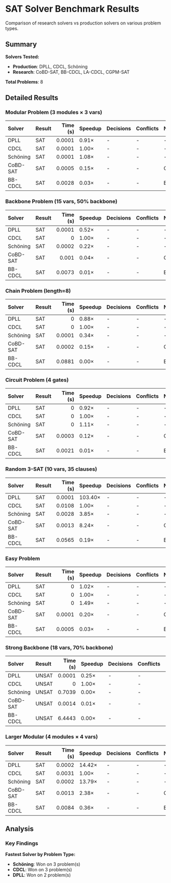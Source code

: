 # SAT Solver Benchmark Results

Comparison of research solvers vs production solvers on various problem types.

## Summary

**Solvers Tested:**
- **Production**: DPLL, CDCL, Schöning
- **Research**: CoBD-SAT, BB-CDCL, LA-CDCL, CGPM-SAT

**Total Problems**: 8

## Detailed Results

### Modular Problem (3 modules × 3 vars)

| Solver   | Result   |   Time (s) | Speedup   | Decisions   | Conflicts   | Notes   |
|:---------|:---------|-----------:|:----------|:------------|:------------|:--------|
| DPLL     | SAT      |     0.0001 | 0.91×     | -           | -           | -       |
| CDCL     | SAT      |     0.0001 | 1.00×     | -           | -           | -       |
| Schöning | SAT      |     0.0001 | 1.08×     | -           | -           | -       |
| CoBD-SAT | SAT      |     0.0005 | 0.15×     | -           | -           | Q=0.00  |
| BB-CDCL  | SAT      |     0.0028 | 0.03×     | -           | -           | BB=18%  |

### Backbone Problem (15 vars, 50% backbone)

| Solver   | Result   |   Time (s) | Speedup   | Decisions   | Conflicts   | Notes   |
|:---------|:---------|-----------:|:----------|:------------|:------------|:--------|
| DPLL     | SAT      |     0.0001 | 0.52×     | -           | -           | -       |
| CDCL     | SAT      |     0      | 1.00×     | -           | -           | -       |
| Schöning | SAT      |     0.0002 | 0.22×     | -           | -           | -       |
| CoBD-SAT | SAT      |     0.001  | 0.04×     | -           | -           | Q=0.00  |
| BB-CDCL  | SAT      |     0.0073 | 0.01×     | -           | -           | BB=93%  |

### Chain Problem (length=8)

| Solver   | Result   |   Time (s) | Speedup   | Decisions   | Conflicts   | Notes   |
|:---------|:---------|-----------:|:----------|:------------|:------------|:--------|
| DPLL     | SAT      |     0      | 0.88×     | -           | -           | -       |
| CDCL     | SAT      |     0      | 1.00×     | -           | -           | -       |
| Schöning | SAT      |     0.0001 | 0.34×     | -           | -           | -       |
| CoBD-SAT | SAT      |     0.0002 | 0.15×     | -           | -           | Q=0.00  |
| BB-CDCL  | SAT      |     0.0881 | 0.00×     | -           | -           | BB=73%  |

### Circuit Problem (4 gates)

| Solver   | Result   |   Time (s) | Speedup   | Decisions   | Conflicts   | Notes   |
|:---------|:---------|-----------:|:----------|:------------|:------------|:--------|
| DPLL     | SAT      |     0      | 0.92×     | -           | -           | -       |
| CDCL     | SAT      |     0      | 1.00×     | -           | -           | -       |
| Schöning | SAT      |     0      | 1.11×     | -           | -           | -       |
| CoBD-SAT | SAT      |     0.0003 | 0.12×     | -           | -           | Q=0.00  |
| BB-CDCL  | SAT      |     0.0021 | 0.01×     | -           | -           | BB=56%  |

### Random 3-SAT (10 vars, 35 clauses)

| Solver   | Result   |   Time (s) | Speedup   | Decisions   | Conflicts   | Notes   |
|:---------|:---------|-----------:|:----------|:------------|:------------|:--------|
| DPLL     | SAT      |     0.0001 | 103.40×   | -           | -           | -       |
| CDCL     | SAT      |     0.0108 | 1.00×     | -           | -           | -       |
| Schöning | SAT      |     0.0028 | 3.85×     | -           | -           | -       |
| CoBD-SAT | SAT      |     0.0013 | 8.24×     | -           | -           | Q=0.00  |
| BB-CDCL  | SAT      |     0.0565 | 0.19×     | -           | -           | BB=100% |

### Easy Problem

| Solver   | Result   |   Time (s) | Speedup   | Decisions   | Conflicts   | Notes   |
|:---------|:---------|-----------:|:----------|:------------|:------------|:--------|
| DPLL     | SAT      |     0      | 1.02×     | -           | -           | -       |
| CDCL     | SAT      |     0      | 1.00×     | -           | -           | -       |
| Schöning | SAT      |     0      | 1.49×     | -           | -           | -       |
| CoBD-SAT | SAT      |     0.0001 | 0.20×     | -           | -           | Q=0.00  |
| BB-CDCL  | SAT      |     0.0005 | 0.03×     | -           | -           | BB=20%  |

### Strong Backbone (18 vars, 70% backbone)

| Solver   | Result   |   Time (s) | Speedup   | Decisions   | Conflicts   | Notes   |
|:---------|:---------|-----------:|:----------|:------------|:------------|:--------|
| DPLL     | UNSAT    |     0.0001 | 0.25×     | -           | -           | -       |
| CDCL     | UNSAT    |     0      | 1.00×     | -           | -           | -       |
| Schöning | UNSAT    |     0.7039 | 0.00×     | -           | -           | -       |
| CoBD-SAT | UNSAT    |     0.0014 | 0.01×     | -           | -           | Q=0.00  |
| BB-CDCL  | UNSAT    |     6.4443 | 0.00×     | -           | -           | BB=0%   |

### Larger Modular (4 modules × 4 vars)

| Solver   | Result   |   Time (s) | Speedup   | Decisions   | Conflicts   | Notes   |
|:---------|:---------|-----------:|:----------|:------------|:------------|:--------|
| DPLL     | SAT      |     0.0002 | 14.42×    | -           | -           | -       |
| CDCL     | SAT      |     0.0031 | 1.00×     | -           | -           | -       |
| Schöning | SAT      |     0.0002 | 13.79×    | -           | -           | -       |
| CoBD-SAT | SAT      |     0.0013 | 2.38×     | -           | -           | Q=0.00  |
| BB-CDCL  | SAT      |     0.0084 | 0.36×     | -           | -           | BB=17%  |

## Analysis

### Key Findings

**Fastest Solver by Problem Type:**

- **Schöning**: Won on 3 problem(s)
- **CDCL**: Won on 3 problem(s)
- **DPLL**: Won on 2 problem(s)

